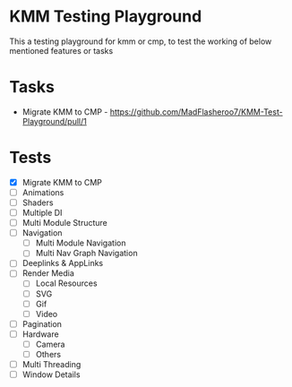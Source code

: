 # KMM Testing Playground

This a testing playground for kmm or cmp, to test the working of below mentioned features or tasks

# Tasks
- Migrate KMM to CMP - https://github.com/MadFlasheroo7/KMM-Test-Playground/pull/1

# Tests
- [x] Migrate KMM to CMP
- [ ] Animations
- [ ] Shaders
- [ ] Multiple DI
- [ ] Multi Module Structure
- [ ] Navigation
    - [ ] Multi Module Navigation
    - [ ] Multi Nav Graph Navigation
- [ ] Deeplinks & AppLinks
- [ ] Render Media
    - [ ] Local Resources
    - [ ] SVG
    - [ ] Gif
    - [ ] Video
- [ ] Pagination
- [ ] Hardware
    - [ ] Camera
    - [ ] Others
- [ ] Multi Threading
- [ ] Window Details
